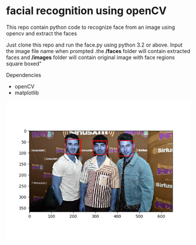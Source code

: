 # facial recognition using openCV
This repo contain python code to recognize face from an image using opencv and extract the faces

Just clone this repo and run the face.py using python 3.2 or above. Input the image file name when prompted .the <b>/faces</b> folder 
will contain extracted faces and <b>/images</b> folder will contain original image with face regions square boxed"

Dependencies 

<ul>
<li>openCV</li>
 <li>matplotlib</li>
</ul>

<img src='images/img8133.jpg' />
